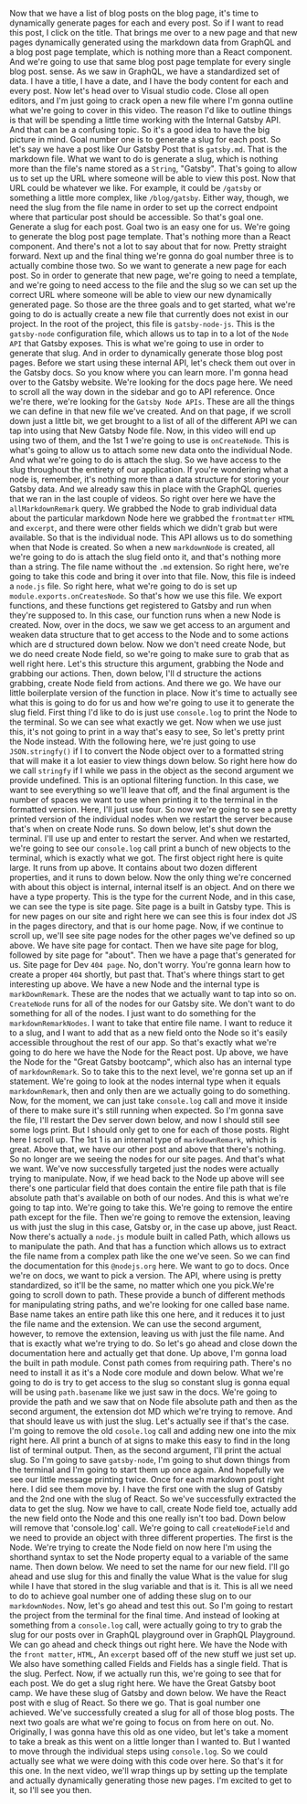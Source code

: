 Now that we have a list of blog posts on the blog page, it's time to dynamically generate pages for each and every post. So if I want to read this post, I click on the title. That brings me over to a new page and that new pages dynamically generated using the markdown data from GraphQL and a blog post page template, which is nothing more than a React component. And we're going to use that same blog post page template for every single blog post. sense. As we saw in GraphQL, we have a standardized set of data. I have a title, I have a date, and I have the body content for each and every post. Now let's head over to Visual studio code. Close all open editors, and I'm just going to crack open a new file where I'm gonna outline what we're going to cover in this video. The reason I'd like to outline things is that will be spending a little time working with the Internal Gatsby API. And that can be a confusing topic. So it's a good idea to have the big picture in mind. Goal number one is to generate a slug for each post. So let's say we have a post like Our Gatsby Post that is `gatsby.md`. That is the markdown file. What we want to do is generate a slug, which is nothing more than the file's name stored as a `String`, "Gatsby". That's going to allow us to set up the URL where someone will be able to view this post. Now that URL could be whatever we like. For example, it could be `/gatsby` or something a little more complex, like `/blog/gatsby`. Either way, though, we need the slug from the file name in order to set up the correct endpoint where that particular post should be accessible. So that's goal one. Generate a slug for each post. Goal two is an easy one for us. We're going to generate the blog post page template. That's nothing more than a React component. And there's not a lot to say about that for now. Pretty straight forward. Next up and the final thing we're gonna do goal number three is to actually combine those two. So we want to generate a new page for each post. So in order to generate that new page, we're going to need a template, and we're going to need access to the file and the slug so we can set up the correct URL where someone will be able to view our new dynamically generated page. So those are the three goals and to get started, what we're going to do is actually create a new file that currently does not exist in our project. In the root of the project, this file is `gatsby-node-js`. This is the `gatsby-node` configuration file, which allows us to tap in to a lot of the `Node API` that Gatsby exposes. This is what we're going to use in order to generate that slug. And in order to dynamically generate those blog post pages. Before we start using these internal API, let's check them out over in the Gatsby docs. So you know where you can learn more. I'm gonna head over to the Gatsby website. We're looking for the docs page here. We need to scroll all the way down in the sidebar and go to API reference. Once we're there, we're looking for the `Gatsby Node APIs`. These are all the things we can define in that new file we've created. And on that page, if we scroll down just a little bit, we get brought to a list of all of the different API we can tap into using that New Gatsby Node file. Now, in this video will end up using two of them, and the 1st 1 we're going to use is `onCreateNode`. This is what's going to allow us to attach some new data onto the individual Node. And what we're going to do is attach the slug. So we have access to the slug throughout the entirety of our application. If you're wondering what a node is, remember, it's nothing more than a data structure for storing your Gatsby data. And we already saw this in place with the GraphQL queries that we ran in the last couple of videos. So right over here we have the `allMarkdownRemark` query. We grabbed the Node to grab individual data about the particular markdown Node here we grabbed the `frontmatter` `HTML` and `excerpt`, and there were other fields which we didn't grab but were available. So that is the individual node. This API allows us to do something when that Node is created. So when a new `markdownNode` is created, all we're going to do is attach the slug field onto it, and that's nothing more than a string. The file name without the `.md` extension. So right here, we're going to take this code and bring it over into that file. Now, this file is indeed a `node.js` file. So right here, what we're going to do is set up `module.exports.onCreatesNode`. So that's how we use this file. We export functions, and these functions get registered to Gatsby and run when they're supposed to. In this case, our function runs when a new Node is created. Now, over in the docs, we saw we get access to an argument and weaken data structure that to get access to the Node and to some actions which are d structured down below. Now we don't need create Node, but we do need create Node field, so we're going to make sure to grab that as well right here. Let's this structure this argument, grabbing the Node and grabbing our actions. Then, down below, I'll d structure the actions grabbing, create Node field from actions. And there we go. We have our little boilerplate version of the function in place. Now it's time to actually see what this is going to do for us and how we're going to use it to generate the slug field. First thing I'd like to do is just use `console.log` to print the Node to the terminal. So we can see what exactly we get. Now when we use just this, it's not going to print in a way that's easy to see, So let's pretty print the Node instead. With the following here, we're just going to use `JSON.stringfy()` if I to convert the Node object over to a formatted string that will make it a lot easier to view things down below. So right here how do we call `stringfy` if I while we pass in the object as the second argument we provide undefined. This is an optional filtering function. In this case, we want to see everything so we'll leave that off, and the final argument is the number of spaces we want to use when printing it to the terminal in the formatted version. Here, I'll just use four. So now we're going to see a pretty printed version of the individual nodes when we restart the server because that's when on create Node runs. So down below, let's shut down the terminal. I'll use up and enter to restart the server. And when we restarted, we're going to see our `console.log` call print a bunch of new objects to the terminal, which is exactly what we got. The first object right here is quite large. It runs from up above. It contains about two dozen different properties, and it runs to down below. Now the only thing we're concerned with about this object is internal, internal itself is an object. And on there we have a type property. This is the type for the current Node, and in this case, we can see the type is site page. Site page is a built in Gatsby type. This is for new pages on our site and right here we can see this is four index dot JS in the pages directory, and that is our home page. Now, if we continue to scroll up, we'll see site page nodes for the other pages we've defined so up above. We have site page for contact. Then we have site page for blog, followed by site page for "about". Then we have a page that's generated for us. Site page for Dev `404 page`. No, don't worry. You're gonna learn how to create a proper `404` shortly, but past that. That's where things start to get interesting up above. We have a new Node and the internal type is `markDownRemark`. These are the nodes that we actually want to tap into so on. `CreateNode` runs for all of the nodes for our Gatsby site. We don't want to do something for all of the nodes. I just want to do something for the `markdownRemarkNodes`. I want to take that entire file name. I want to reduce it to a slug, and I want to add that as a new field onto the Node so it's easily accessible throughout the rest of our app. So that's exactly what we're going to do here we have the Node for the React post. Up above, we have the Node for the "Great Gatsby bootcamp", which also has an internal type of `markdownRemark`. So to take this to the next level, we're gonna set up an if statement. We're going to look at the nodes internal type when it equals `markdownRemark`, then and only then are we actually going to do something. Now, for the moment, we can just take `console.log` call and move it inside of there to make sure it's still running when expected. So I'm gonna save the file, I'll restart the Dev server down below, and now I should still see some logs print. But I should only get to one for each of those posts. Right here I scroll up. The 1st 1 is an internal type of `markdownRemark`, which is great. Above that, we have our other post and above that there's nothing. So no longer are we seeing the nodes for our site pages. And that's what we want. We've now successfully targeted just the nodes were actually trying to manipulate. Now, if we head back to the Node up above will see there's one particular field that does contain the entire file path that is file absolute path that's available on both of our nodes. And this is what we're going to tap into. We're going to take this. We're going to remove the entire path except for the file. Then we're going to remove the extension, leaving us with just the slug in this case, Gatsby or, in the case up above, just React. Now there's actually a `node.js` module built in called Path, which allows us to manipulate the path. And that has a function which allows us to extract the file name from a complex path like the one we've seen. So we can find the documentation for this `@nodejs.org` here. We want to go to docs. Once we're on docs, we want to pick a version. The API, where using is pretty standardized, so it'll be the same, no matter which one you pick.We're going to scroll down to path. These provide a bunch of different methods for manipulating string paths, and we're looking for one called base name. Base name takes an entire path like this one here, and it reduces it to just the file name and the extension. We can use the second argument, however, to remove the extension, leaving us with just the file name. And that is exactly what we're trying to do. So let's go ahead and close down the documentation here and actually get that done. Up above, I'm gonna load the built in path module. Const path comes from requiring path. There's no need to install it as it's a Node core module and down below. What we're going to do is try to get access to the slug so constant slug is gonna equal will be using `path.basename` like we just saw in the docs. We're going to provide the path and we saw that on Node file absolute path and then as the second argument, the extension dot MD which we're trying to remove. And that should leave us with just the slug. Let's actually see if that's the case. I'm going to remove the old `cosole.log` call and adding new one into the mix right here. All print a bunch of at signs to make this easy to find in the long list of terminal output. Then, as the second argument, I'll print the actual slug. So I'm going to save `gatsby-node`, I'm going to shut down things from the terminal and I'm going to start them up once again. And hopefully we see our little message printing twice. Once for each markdown post right here. I did see them move by. I have the first one with the slug of Gatsby and the 2nd one with the slug of React. So we've successfully extracted the data to get the slug. Now we have to call, create Node field toe, actually add the new field onto the Node and this one really isn't too bad. Down below will remove that 'console.log' call. We're going to call `createNodeField` and we need to provide an object with three different properties. The first is the Node. We're trying to create the Node field on now here I'm using the shorthand syntax to set the Node property equal to a variable of the same name. Then down below. We need to set the name for our new field. I'll go ahead and use slug for this and finally the value What is the value for slug while I have that stored in the slug variable and that is it. This is all we need to do to achieve goal number one of adding these slug on to our `markdownNodes`. Now, let's go ahead and test this out. So I'm going to restart the project from the terminal for the final time. And instead of looking at something from a `console.log` call, were actually going to try to grab the slug for our posts over in GraphQL playground over in GraphQL Playground. We can go ahead and check things out right here. We have the Node with the `front matter`, `HTML`, An `excerpt` based off of the new stuff we just set up. We also have something called Fields and Fields has a single field. That is the slug. Perfect. Now, if we actually run this, we're going to see that for each post. We do get a slug right here. We have the Great Gatsby boot camp. We have these slug of Gatsby and down below. We have the React post with e slug of React. So there we go. That is goal number one achieved. We've successfully created a slug for all of those blog posts. The next two goals are what we're going to focus on from here on out. No. Originally, I was gonna have this old as one video, but let's take a moment to take a break as this went on a little longer than I wanted to. But I wanted to move through the individual steps using `console.log`. So we could actually see what we were doing with this code over here. So that's it for this one. In the next video, we'll wrap things up by setting up the template and actually dynamically generating those new pages. I'm excited to get to it, so I'll see you then.
